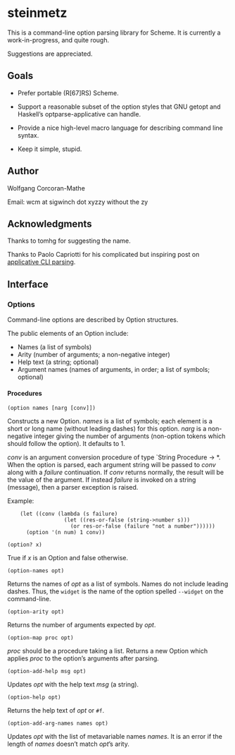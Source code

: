 # steinmetz

This is a command-line option parsing library for Scheme. It is
currently a work-in-progress, and quite rough.

Suggestions are appreciated.

## Goals

* Prefer portable (R[67]RS) Scheme.

* Support a reasonable subset of the option styles that GNU getopt
  and Haskell’s optparse-applicative can handle.

* Provide a nice high-level macro language for describing command
  line syntax.

* Keep it simple, stupid.

## Author

Wolfgang Corcoran-Mathe

Email: wcm at sigwinch dot xyzzy without the zy

## Acknowledgments

Thanks to tomhg for suggesting the name.

Thanks to Paolo Capriotti for his complicated but inspiring
post on [applicative CLI parsing][0].

## Interface

### Options

Command-line options are described by Option structures.

The public elements of an Option include:

* Names (a list of symbols)
* Arity (number of arguments; a non-negative integer)
* Help text (a string; optional)
* Argument names (names of arguments, in order; a list of symbols;
  optional)

#### Procedures

`(option names [narg [conv]])`

Constructs a new Option. *names* is a list of symbols; each element is
a short or long name (without leading dashes) for this option. *narg* is
a non-negative integer giving the number of arguments (non-option tokens
which should follow the option). It defaults to 1.

*conv* is an argument conversion procedure of type `String Procedure → *.
When the option is parsed, each argument string will be passed to *conv*
along with a *failure* continuation. If *conv* returns normally, the
result will be the value of the argument. If instead *failure* is invoked
on a string (message), then a parser exception is raised.

Example:
```
    (let ((conv (lambda (s failure)
                  (let ((res-or-false (string->number s)))
                    (or res-or-false (failure "not a number"))))))
      (option '(n num) 1 conv))
```

`(option? x)`

True if *x* is an Option and false otherwise.

`(option-names opt)`

Returns the names of *opt* as a list of symbols. Names do not include
leading dashes. Thus, the `widget` is the name of the option spelled
`--widget` on the command-line.

`(option-arity opt)`

Returns the number of arguments expected by *opt*.

`(option-map proc opt)`

*proc* should be a procedure taking a list. Returns a new Option which
applies *proc* to the option’s arguments after parsing.

`(option-add-help msg opt)`

Updates *opt* with the help text *msg* (a string).

`(option-help opt)`

Returns the help text of *opt* or `#f`.

`(option-add-arg-names names opt)`

Updates *opt* with the list of metavariable names *names*. It is an
error if the length of *names* doesn’t match *opt*’s arity.

[0]: https://www.paolocapriotti.com/blog/2012/04/27/applicative-option-parser/
